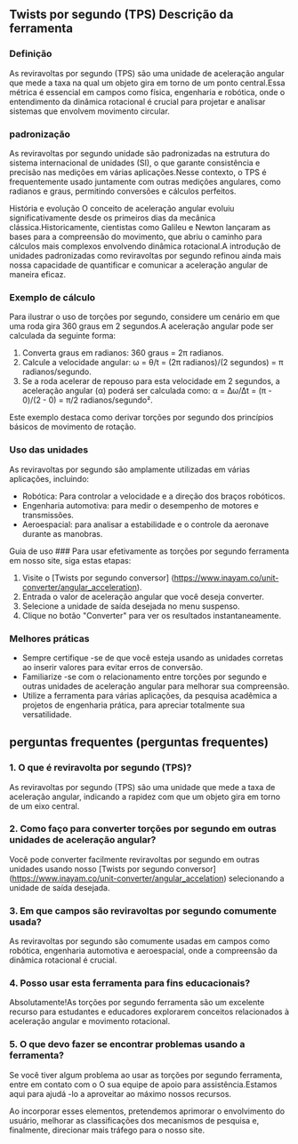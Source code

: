 ## Twists por segundo (TPS) Descrição da ferramenta

### Definição
As reviravoltas por segundo (TPS) são uma unidade de aceleração angular que mede a taxa na qual um objeto gira em torno de um ponto central.Essa métrica é essencial em campos como física, engenharia e robótica, onde o entendimento da dinâmica rotacional é crucial para projetar e analisar sistemas que envolvem movimento circular.

### padronização
As reviravoltas por segundo unidade são padronizadas na estrutura do sistema internacional de unidades (SI), o que garante consistência e precisão nas medições em várias aplicações.Nesse contexto, o TPS é frequentemente usado juntamente com outras medições angulares, como radianos e graus, permitindo conversões e cálculos perfeitos.

História e evolução
O conceito de aceleração angular evoluiu significativamente desde os primeiros dias da mecânica clássica.Historicamente, cientistas como Galileu e Newton lançaram as bases para a compreensão do movimento, que abriu o caminho para cálculos mais complexos envolvendo dinâmica rotacional.A introdução de unidades padronizadas como reviravoltas por segundo refinou ainda mais nossa capacidade de quantificar e comunicar a aceleração angular de maneira eficaz.

### Exemplo de cálculo
Para ilustrar o uso de torções por segundo, considere um cenário em que uma roda gira 360 graus em 2 segundos.A aceleração angular pode ser calculada da seguinte forma:

1. Converta graus em radianos: 360 graus = 2π radianos.
2. Calcule a velocidade angular: ω = θ/t = (2π radianos)/(2 segundos) = π radianos/segundo.
3. Se a roda acelerar de repouso para esta velocidade em 2 segundos, a aceleração angular (α) poderá ser calculada como:
α = Δω/Δt = (π - 0)/(2 - 0) = π/2 radianos/segundo².

Este exemplo destaca como derivar torções por segundo dos princípios básicos de movimento de rotação.

### Uso das unidades
As reviravoltas por segundo são amplamente utilizadas em várias aplicações, incluindo:
- Robótica: Para controlar a velocidade e a direção dos braços robóticos.
- Engenharia automotiva: para medir o desempenho de motores e transmissões.
- Aeroespacial: para analisar a estabilidade e o controle da aeronave durante as manobras.

Guia de uso ###
Para usar efetivamente as torções por segundo ferramenta em nosso site, siga estas etapas:
1. Visite o [Twists por segundo conversor] (https://www.inayam.co/unit-converter/angular_acceleration).
2. Entrada o valor de aceleração angular que você deseja converter.
3. Selecione a unidade de saída desejada no menu suspenso.
4. Clique no botão "Converter" para ver os resultados instantaneamente.

### Melhores práticas
- Sempre certifique -se de que você esteja usando as unidades corretas ao inserir valores para evitar erros de conversão.
- Familiarize -se com o relacionamento entre torções por segundo e outras unidades de aceleração angular para melhorar sua compreensão.
- Utilize a ferramenta para várias aplicações, da pesquisa acadêmica a projetos de engenharia prática, para apreciar totalmente sua versatilidade.

## perguntas frequentes (perguntas frequentes)

### 1. O que é reviravolta por segundo (TPS)?
As reviravoltas por segundo (TPS) são uma unidade que mede a taxa de aceleração angular, indicando a rapidez com que um objeto gira em torno de um eixo central.

### 2. Como faço para converter torções por segundo em outras unidades de aceleração angular?
Você pode converter facilmente reviravoltas por segundo em outras unidades usando nosso [Twists por segundo conversor] (https://www.inayam.co/unit-converter/angular_accelation) selecionando a unidade de saída desejada.

### 3. Em que campos são reviravoltas por segundo comumente usada?
As reviravoltas por segundo são comumente usadas em campos como robótica, engenharia automotiva e aeroespacial, onde a compreensão da dinâmica rotacional é crucial.

### 4. Posso usar esta ferramenta para fins educacionais?
Absolutamente!As torções por segundo ferramenta são um excelente recurso para estudantes e educadores explorarem conceitos relacionados à aceleração angular e movimento rotacional.

### 5. O que devo fazer se encontrar problemas usando a ferramenta?
Se você tiver algum problema ao usar as torções por segundo ferramenta, entre em contato com o O sua equipe de apoio para assistência.Estamos aqui para ajudá -lo a aproveitar ao máximo nossos recursos.

Ao incorporar esses elementos, pretendemos aprimorar o envolvimento do usuário, melhorar as classificações dos mecanismos de pesquisa e, finalmente, direcionar mais tráfego para o nosso site.